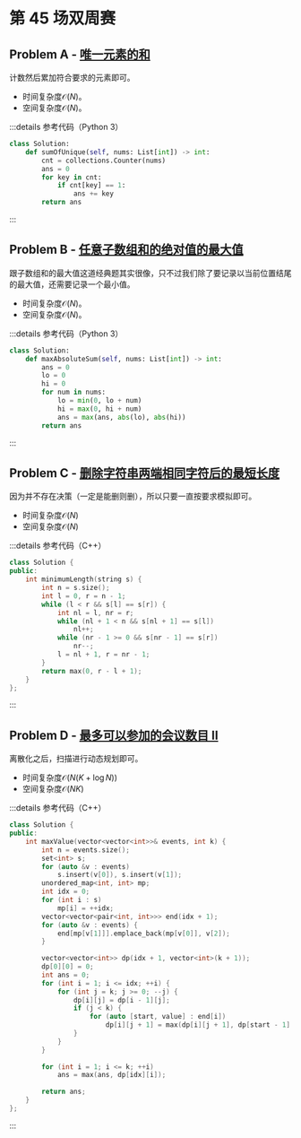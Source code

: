 # 第 45 场双周赛

## Problem A - [唯一元素的和](https://leetcode.cn/problems/sum-of-unique-elements/)

计数然后累加符合要求的元素即可。

- 时间复杂度$\mathcal{O}(N)$。
- 空间复杂度$\mathcal{O}(N)$。

:::details 参考代码（Python 3）

```python
class Solution:
    def sumOfUnique(self, nums: List[int]) -> int:
        cnt = collections.Counter(nums)
        ans = 0
        for key in cnt:
            if cnt[key] == 1:
                ans += key
        return ans
```

:::

## Problem B - [任意子数组和的绝对值的最大值](https://leetcode.cn/problems/maximum-absolute-sum-of-any-subarray/)

跟子数组和的最大值这道经典题其实很像，只不过我们除了要记录以当前位置结尾的最大值，还需要记录一个最小值。

- 时间复杂度$\mathcal{O}(N)$。
- 空间复杂度$\mathcal{O}(N)$。

:::details 参考代码（Python 3）

```python
class Solution:
    def maxAbsoluteSum(self, nums: List[int]) -> int:
        ans = 0
        lo = 0
        hi = 0
        for num in nums:
            lo = min(0, lo + num)
            hi = max(0, hi + num)
            ans = max(ans, abs(lo), abs(hi))
        return ans
```

:::

## Problem C - [删除字符串两端相同字符后的最短长度](https://leetcode.cn/problems/minimum-length-of-string-after-deleting-similar-ends/)

因为并不存在决策（一定是能删则删），所以只要一直按要求模拟即可。

- 时间复杂度$\mathcal{O}(N)$
- 空间复杂度$\mathcal{O}(N)$

:::details 参考代码（C++）

```cpp
class Solution {
public:
    int minimumLength(string s) {
        int n = s.size();
        int l = 0, r = n - 1;
        while (l < r && s[l] == s[r]) {
            int nl = l, nr = r;
            while (nl + 1 < n && s[nl + 1] == s[l])
                nl++;
            while (nr - 1 >= 0 && s[nr - 1] == s[r])
                nr--;
            l = nl + 1, r = nr - 1;
        }
        return max(0, r - l + 1);
    }
};
```

:::

## Problem D - [最多可以参加的会议数目 II](https://leetcode.cn/problems/maximum-number-of-events-that-can-be-attended-ii/)

离散化之后，扫描进行动态规划即可。

- 时间复杂度$\mathcal{O}(N(K+\log N))$
- 空间复杂度$\mathcal{O}(NK)$

:::details 参考代码（C++）

```cpp
class Solution {
public:
    int maxValue(vector<vector<int>>& events, int k) {
        int n = events.size();
        set<int> s;
        for (auto &v : events)
            s.insert(v[0]), s.insert(v[1]);
        unordered_map<int, int> mp;
        int idx = 0;
        for (int i : s)
            mp[i] = ++idx;
        vector<vector<pair<int, int>>> end(idx + 1);
        for (auto &v : events) {
            end[mp[v[1]]].emplace_back(mp[v[0]], v[2]);
        }
                
        vector<vector<int>> dp(idx + 1, vector<int>(k + 1));
        dp[0][0] = 0;
        int ans = 0;
        for (int i = 1; i <= idx; ++i) {
            for (int j = k; j >= 0; --j) {
                dp[i][j] = dp[i - 1][j];
                if (j < k) {
                    for (auto [start, value] : end[i])
                        dp[i][j + 1] = max(dp[i][j + 1], dp[start - 1][j] + value);
                }
            }
        }
        
        for (int i = 1; i <= k; ++i)
            ans = max(ans, dp[idx][i]);
        
        return ans;
    }
};
```

:::
